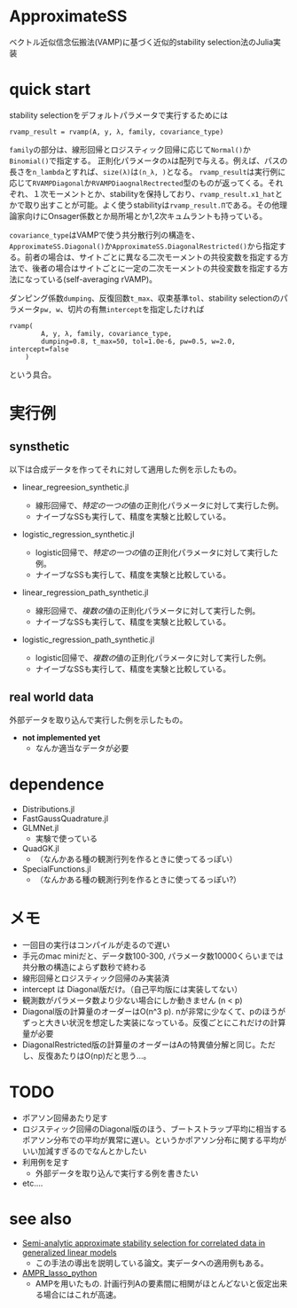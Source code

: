# ApproximateSS
ベクトル近似信念伝搬法(VAMP)に基づく近似的stability selection法のJulia実装

# quick start
stability selectionをデフォルトパラメータで実行するためには
```
rvamp_result = rvamp(A, y, λ, family, covariance_type)
```
`family`の部分は、線形回帰とロジスティック回帰に応じて`Normal()`か`Binomial()`で指定する。
正則化パラメータの`λ`は配列で与える。例えば、パスの長さを`n_lambda`とすれば、`size(λ)`は`(n_λ, )`となる。
`rvamp_result`は実行例に応じて`RVAMPDiagonal`か`RVAMPDiaognalRectrected`型のものが返ってくる。それぞれ、１次モーメントとか、stabilityを保持しており、`rvamp_result.x1_hat`とかで取り出すことが可能。よく使うstabilityは`rvamp_result.Π`である。その他理論家向けにOnsager係数とか局所場とか1,2次キュムラントも持っている。

`covariance_type`はVAMPで使う共分散行列の構造を、`ApproximateSS.Diagonal()`か`ApproximateSS.DiagonalRestricted()`から指定する。前者の場合は、サイトごとに異なる二次モーメントの共役変数を指定する方法で、後者の場合はサイトごとに一定の二次モーメントの共役変数を指定する方法になっている(self-averaging rVAMP)。

ダンピング係数`dumping`、反復回数`t_max`、収束基準`tol`、stability selectionのパラメータ`pw, w`、切片の有無`intercept`を指定したければ
```
rvamp(
        A, y, λ, family, covariance_type, 
        dumping=0.8, t_max=50, tol=1.0e-6, pw=0.5, w=2.0, intercept=false
    )
```
という具合。


# 実行例
## synsthetic 
以下は合成データを作ってそれに対して適用した例を示したもの。
* linear_regreesion_synthetic.jl
    - 線形回帰で、*特定の一つの*値の正則化パラメータに対して実行した例。
    - ナイーブなSSも実行して、精度を実験と比較している。

* logistic_regression_synthetic.jl
    - logistic回帰で、*特定の一つの*値の正則化パラメータに対して実行した例。
    - ナイーブなSSも実行して、精度を実験と比較している。

* linear_regression_path_synthetic.jl
    - 線形回帰で、*複数の*値の正則化パラメータに対して実行した例。
    - ナイーブなSSも実行して、精度を実験と比較している。

* logistic_regression_path_synthetic.jl
    - logistic回帰で、*複数の*値の正則化パラメータに対して実行した例。
    - ナイーブなSSも実行して、精度を実験と比較している。

## real world data
外部データを取り込んで実行した例を示したもの。
* **not implemented yet**
    - なんか適当なデータが必要





# dependence
* Distributions.jl
* FastGaussQuadrature.jl
* GLMNet.jl
    - 実験で使っている
* QuadGK.jl
    - （なんかある種の観測行列を作るときに使ってるっぽい）
* SpecialFunctions.jl
    - （なんかある種の観測行列を作るときに使ってるっぽい?）

# メモ
* 一回目の実行はコンパイルが走るので遅い
* 手元のmac miniだと、データ数100-300, パラメータ数10000くらいまでは共分散の構造によらず数秒で終わる
* 線形回帰とロジスティック回帰のみ実装済
* intercept は Diagonal版だけ。（自己平均版には実装してない）
* 観測数がパラメータ数より少ない場合にしか動きません (n < p)
* Diagonal版の計算量のオーダーはO(n^3 p). nが非常に少なくて、pのほうがずっと大きい状況を想定した実装になっている。反復ごとにこれだけの計算量が必要
* DiagonalRestricted版の計算量のオーダーはAの特異値分解と同じ。ただし、反復あたりはO(np)だと思う…。

# TODO
* ポアソン回帰あたり足す
* ロジスティック回帰のDiagonal版のほう、ブートストラップ平均に相当するポアソン分布での平均が異常に遅い。というかポアソン分布に関する平均がいい加減すぎるのでなんとかしたい
* 利用例を足す
    - 外部データを取り込んで実行する例を書きたい
* etc....

# see also
* [Semi-analytic approximate stability selection for correlated data in generalized linear models](https://iopscience.iop.org/article/10.1088/1742-5468/ababff/meta)
    - この手法の導出を説明している論文。実データへの適用例もある。
* [AMPR_lasso_python](https://github.com/T-Obuchi/AMPR_lasso_python)
    - AMPを用いたもの. 計画行列Aの要素間に相関がほとんどないと仮定出来る場合にはこれが高速。